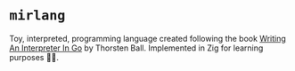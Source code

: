 # `mirlang`

Toy, interpreted, programming language created following the book [Writing An Interpreter In Go](https://interpreterbook.com) by Thorsten Ball. Implemented in Zig for learning purposes 🧙‍♂️.
